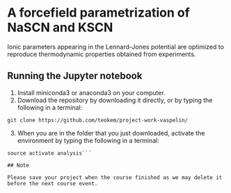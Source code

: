 # A forcefield parametrization of NaSCN and KSCN 

Ionic parameters appearing in the Lennard-Jones potential are optimized to reproduce thermodynamic properties obtained from experiments.

## Running the Jupyter notebook

1. Install miniconda3 or anaconda3 on your computer.
2. Download the repository by downloading it directly, or by typing the following in a terminal:

`git clone https://github.com/teokem/project-work-vaspelin/`

3. When you are in the folder that you just downloaded, activate the environment by typing the following in a terminal:

```conda env create -f environment.yml;
source activate analysis```

## Note

Please save your project when the course finished as we may delete it before the next course event.
